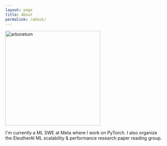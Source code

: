 ```yaml
---
layout: page
title: About
permalink: /about/
---
```


<img src="/images/arboretum.png" alt="arboretum" style="width: 300px; height: auto;">

I'm currently a ML SWE at Meta where I work on PyTorch. I also organize the EleutherAI ML scalability & performance research paper reading group.